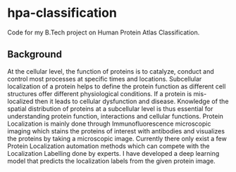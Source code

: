 # hpa-classification
Code for my B.Tech project on Human Protein Atlas Classification.

## Background
At the cellular level, the function of proteins is to catalyze, conduct and control most processes at specific times and locations. Subcellular localization of a protein helps to define the protein function as different cell structures offer different physiological conditions. If a protein is mis-localized then it leads to cellular dysfunction and disease. Knowledge of the spatial distribution of proteins at a subcellular level is thus essential for understanding protein function, interactions and cellular functions. Protein Localization is mainly done through Immunofluorescence microscopic imaging which stains the proteins of interest with antibodies and visualizes the proteins by taking a microscopic image. Currently there only exist a few Protein Localization automation methods which can compete with the Localization Labelling done by experts. I have developed a deep learning model that predicts the localization labels from the given protein image.